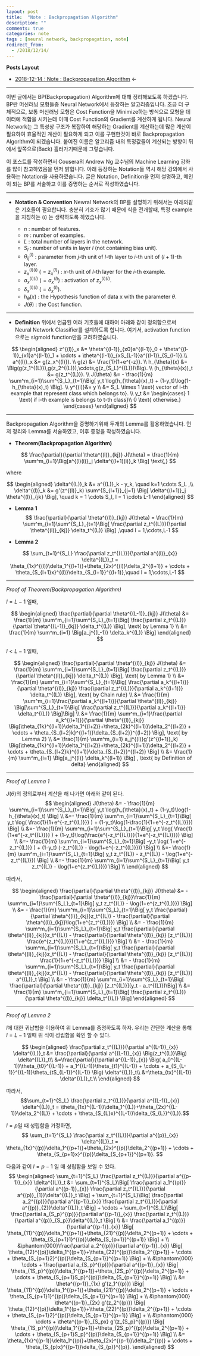```yaml
---
layout: post
title:  "Note : Backpropagation Algorithm"
description: ""
comments: true
categories: note
tags : [neural network, backpropagation, note]
redirect_from:
  - /2018/12/14/
---
```

**Posts Layout**

- [2018-12-14 : Note : Backpropagation Algorithm](https://000namc.github.io/blog/2018/12/14/note-backpropagation/) $\leftarrow$

___

 이번 글에서는 BP(Backpropagation) Algorithm에 대해 정리해보도록 하겠습니다.
BP란 머신러닝 모형들중 Neural Network에서 등장하는 알고리즘입니다.
조금 더 구체적으로, 보통 머신러닝 모형은 Cost Function을 Minimize하는 방식으로 모형을 데이터에 적합을 시키는데 이때 Cost Function의
Gradient를 계산하게 됩니다. Neural Network는 그 특성상 구조가 복잡하여 해당하는 Gradient를 계산하는데 많은 계산이 필요하여
효율적인 계산이 필요하게 되고 이를 구현한것이 바로 Backpropagation Algorithm이 되겠습니다.
붙여진 이름은 알고리즘 내의
특정값들이 계산되는 방향이 뒤에서 앞쪽으로(Back) 흘러가기때문에 그렇습니다.

 이 포스트를 작성하면서 Cousera의 Andrew Ng 교수님의 Machine Learning 강좌를 많이
 참고하였음을 먼저 밝힙니다. 아래 등장하는 Notation들 역시 해당 강의에서 사용하는 Notation을
 사용하였습니다. 글은 Notation, Definition을 먼저 설명하고, 메인이 되는 BP를 서술하고 이를
 증명하는 순서로 작성하였습니다.

___

- **Notation & Convention**
Newral Network의 BP를 설명하기 위해서는 아래와같은 기호들이 필요합니다.
충분히 기호가 많기 때문에 식을 전개할때,
특정 example을 지칭하는 $(i)$ 는 생략하도록 하였습니다.

   - $n$ : number of features.
   - $m$ : number of examples.
   - $L$ : total number of layers in the network.
   - $S_l$ : number of units in layer $l$ (not containing bias unit).
   - $\theta^{(l)}_{ij}$ : parameter from $j$-th unit of $l$-th layer to $i$-th unit of $(l+1)$-th layer.
   - $z^{(l)(i)}_x$ $(= z^{(l)}_x)$ :  $x$-th unit of $l$-th layer for the $i$-th example.
   - $a^{(l)(i)}_x$ $(= a^{(l)}_x)$ :  activation of $z^{(l)(i)}_x$.
   - $\delta^{(l)(i)}_x$ $(= \delta^{(l)}_x)$.
   - $h_{\theta}(x)$ : the Hypothesis function of data x with the parameter $\theta$.
   - $J(\theta)$ : the Cost function.

___
- **Definition**
위에서 언급된 여러 기호들에 대하여 아래와 같이 정의함으로써 Neural Network Classifier를 설계하도록 합니다.
여기서, activation function으로는 sigmoid function만을 고려하였습니다.

 $$
 \begin{aligned}
 z^{(l)}_x &= \theta^{(l-1)}_{x0}a^{(l-1)}_0 +
 \theta^{(l-1)}_{x1}a^{(l-1)}_1 +
 \cdots + \theta^{(l-1)}_{xS_{L-1}}a^{(l-1)}_{S_{l-1}}.\\
 a^{(l)}_x &= g(z_x^{(l)}). \\
 g(z) &= \frac{1}{1+e^{-z}}. \\
 h_{\theta}(x) &= \Big(g(z_1^{(L)}),g(z_2^{(L)}),\cdots,g(z_{S_L}^{(L)})\Big). \\
 (h_{\theta}(x))_t &= g(z_t^{(L)}). \\
 J(\theta) &= - \frac{1}{m} \sum^m_{i=1}\sum^{S_L}_{t=1}\Big[ y_t \log(h_{\theta}(x)_t) + (1-y_t)\log(1-h_{\theta}(x)_t) \Big]. \\
 y^{(i)}&= y \\
 &= S_L \times 1 \text{ vector of i-th example that represent class which belongs to}. \\
 y_t &= \begin{cases}
 1 \text{ if i-th example is belongs to t-th class}\\
 0 \text{ otherwise.}
 \end{cases}
 \end{aligned}
 $$

___


Backpropagation Algorithm을 증명하기위해 두개의 Lemma를 활용하였습니다.
먼저 정리와 Lemma를 서술하였고, 이후 증명을 작성하였습니다.

- **Theorem(Backpropagation Algorithm)**


$$
\frac{\partial}{\partial \theta^{(l)}_{kj}} J(\theta) = \frac{1}{m} \sum^m_{i=1}\Big[a^{(l)(i)}_j \delta^{(l+1)(i)}_k \Big] \text{,}
$$

where

$$
\begin{aligned}
\delta^{(L)}_k &= a^{(L)}_k - y_k, \quad k=1 \cdots S_L  ,\\
\delta^{(l)}_k &= g'(z^{(l)}_k) \sum^{S_{l+1}}_{j=1} \Big[ \delta^{(l+1)}_j \theta^{(l)}_{jk} \Big], \quad k = 1 \cdots S_l, l = 1 \cdots L-1
\end{aligned}
$$

- **Lemma 1**
$$
\frac{\partial}{\partial \theta^{(l)}_{kj}} J(\theta) =  \frac{1}{m} \sum^m_{i=1}\sum^{S_L}_{t=1}\Big[ \frac{\partial z_t^{(L)}}{\partial \theta^{(l)}_{kj}} \delta_t^{(L)} \Big] ,\quad l = 1,\cdots,L-1
$$


- **Lemma 2**

$$
\sum_{t=1}^{S_L} \frac{\partial z_t^{(L)}}{\partial a^{(l)}_{x}} \delta^{(L)}_t =
\theta_{1x}^{(l)}\delta_1^{(l+1)}+\theta_{2x}^{(l)}\delta_2^{(l+1)} + \cdots + \theta_{S_{l+1}x}^{(l)}\delta_{S_{l+1}}^{(l+1)},\quad l = 1,\cdots,L-1
$$

___


*Proof of Theorem(Backpropagation Algorithm)*

$l = L-1$ 일때,

$$
\begin{aligned}
\frac{\partial}{\partial \theta^{(L-1)}_{kj}} J(\theta) &=  \frac{1}{m} \sum^m_{i=1}\sum^{S_L}_{t=1}\Big[ \frac{\partial z_t^{(L)}}{\partial \theta^{(L-1)}_{kj}} \delta_t^{(L)} \Big], \text{ by Lemma 1} \\
&= \frac{1}{m} \sum^m_{i=1} \Big[a_j^{(L-1)} \delta_k^{(L)} \Big]
\end{aligned}
$$


$l < L-1$ 일때,

$$
\begin{aligned}
\frac{\partial}{\partial \theta^{(l)}_{kj}} J(\theta) &=  \frac{1}{m} \sum^m_{i=1}\sum^{S_L}_{t=1}\Big[ \frac{\partial z_t^{(L)}}{\partial \theta^{(l)}_{kj}} \delta_t^{(L)} \Big], \text{ by Lemma 1} \\
&= \frac{1}{m} \sum^m_{i=1}\sum^{S_L}_{t=1}\Big[ \frac{\partial a_k^{(l+1)}}{\partial \theta^{(l)}_{kj}} \frac{\partial z_t^{(L)}}{\partial a_k^{(l+1)}} \delta_t^{(L)} \Big], \text{ by Chain rule} \\
&= \frac{1}{m} \sum^m_{i=1}\frac{\partial a_k^{(l+1)}}{\partial \theta^{(l)}_{kj}} \Big[\sum^{S_L}_{t=1}\Big[  \frac{\partial z_t^{(L)}}{\partial a_k^{(l+1)}} \delta_t^{(L)} \Big]\Big] \\
&= \frac{1}{m} \sum^m_{i=1}\frac{\partial a_k^{(l+1)}}{\partial \theta^{(l)}_{kj}} \Big[\theta_{1k}^{(l+1)}\delta_1^{(l+2)}+\theta_{2k}^{(l+1)}\delta_2^{(l+2)} + \cdots + \theta_{S_{l+2}k}^{(l+1)}\delta_{S_{l+2}}^{(l+2)}  \Big], \text{ by Lemma 2} \\
&= \frac{1}{m} \sum^m_{i=1} a_j^{(l)}g'(z^{(l+1)}_k) \Big[\theta_{1k}^{(l+1)}\delta_1^{(l+2)}+\theta_{2k}^{(l+1)}\delta_2^{(l+2)} + \cdots + \theta_{S_{l+2}k}^{(l+1)}\delta_{S_{l+2}}^{(l+2)}  \Big] \\
&= \frac{1}{m} \sum^m_{i=1} \Big[a_j^{(l)} \delta_k^{(l+1)} \Big] , \text{ by Definition of delta}
\end{aligned}
$$


___
*Proof of Lemma 1*

$J(\theta)$의 정의로부터 계산을 해 나가면 아래와 같이 된다.
$$
\begin{aligned}
J(\theta) &= - \frac{1}{m} \sum^m_{i=1}\sum^{S_L}_{t=1}\Big[ y_t \log(h_{\theta}(x)_t) + (1-y_t)\log(1-h_{\theta}(x)_t) \Big] \\
&=- \frac{1}{m} \sum^m_{i=1}\sum^{S_L}_{t=1}\Big[ y_t \log( \frac{1}{1+e^{-z_t^{(L)}}} ) + (1-y_t)\log(1-\frac{1}{1+e^{-z_t^{(L)}}}) \Big] \\
&=- \frac{1}{m} \sum^m_{i=1}\sum^{S_L}_{t=1}\Big[ y_t \log( \frac{1}{1+e^{-z_t^{(L)}}} ) + (1-y_t)\log(\frac{e^{-z_t^{(L)}}}{1+e^{-z_t^{(L)}}}) \Big] \\
&=- \frac{1}{m} \sum^m_{i=1}\sum^{S_L}_{t=1}\Big[ -y_t \log( 1+e^{-z_t^{(L)}} ) + (1-y_t) (-z_t^{(L)} - \log(1+e^{-z_t^{(L)}})) \Big] \\
&=- \frac{1}{m} \sum^m_{i=1}\sum^{S_L}_{t=1}\Big[ y_t z_t^{(L)} - z_t^{(L)} - \log(1+e^{-z_t^{(L)}}) \Big] \\
&=- \frac{1}{m} \sum^m_{i=1}\sum^{S_L}_{t=1}\Big[ y_t z_t^{(L)} - \log(1+e^{z_t^{(L)}}) \Big] \\
\end{aligned}
$$

따라서,

$$
\begin{aligned}
\frac{\partial}{\partial \theta^{(l)}_{kj}} J(\theta) &= - \frac{\partial}{\partial \theta^{(l)}_{kj}}\frac{1}{m} \sum^m_{i=1}\sum^{S_L}_{t=1}\Big[ y_t z_t^{(L)} - \log(1+e^{z_t^{(L)}}) \Big] \\
&= - \frac{1}{m} \sum^m_{i=1}\sum^{S_L}_{t=1}\Big[ y_t \frac{\partial}{\partial \theta^{(l)}_{kj}}z_t^{(L)} - \frac{\partial}{\partial \theta^{(l)}_{kj}}\log(1+e^{z_t^{(L)}}) \Big] \\
&= - \frac{1}{m} \sum^m_{i=1}\sum^{S_L}_{t=1}\Big[ y_t \frac{\partial}{\partial \theta^{(l)}_{kj}}z_t^{(L)} - \frac{\partial}{\partial \theta^{(l)}_{kj}} [z_t^{(L)}] \frac{e^{z_t^{(L)}}}{1+e^{z_t^{(L)}}} \Big] \\
&= - \frac{1}{m} \sum^m_{i=1}\sum^{S_L}_{t=1}\Big[ y_t \frac{\partial}{\partial \theta^{(l)}_{kj}}z_t^{(L)} - \frac{\partial}{\partial \theta^{(l)}_{kj}} [z_t^{(L)}] \frac{1}{1+e^{-z_t^{(L)}}} \Big] \\
&= - \frac{1}{m} \sum^m_{i=1}\sum^{S_L}_{t=1}\Big[ y_t \frac{\partial}{\partial \theta^{(l)}_{kj}}z_t^{(L)} - \frac{\partial}{\partial \theta^{(l)}_{kj}} [z_t^{(L)}] a^{(L)}_t \Big] \\
&= - \frac{1}{m} \sum^m_{i=1}\sum^{S_L}_{t=1}\Big[ \frac{\partial}{\partial \theta^{(l)}_{kj}} [z_t^{(L)}](y_t - a_t^{(L)})\Big] \\
&= \frac{1}{m} \sum^m_{i=1}\sum^{S_L}_{t=1}\Big[ \frac{\partial z_t^{(L)}}{\partial \theta^{(l)}_{kj}} \delta_t^{(L)} \Big]
\end{aligned}
$$

___
*Proof of Lemma 2*

$l$에 대한 귀납법을 이용하여 위 Lemma를 증명하도록 하자.
우리는 간단한 계산을 통해 $l = L-1$ 일때 위 식이 성립함을 확인 할 수 있다.

$$
\begin{aligned}
\frac{\partial z_t^{(L)}}{\partial a^{(L-1)}_{x}} \delta^{(L)}_t &= \frac{\partial}{\partial a^{(L-1)}_{x}} \Big(z_t^{(L)}\Big) \delta^{(L)}_t\\
&=\frac{\partial}{\partial a^{(L-1)}_{x}} \Big( a_0^{(L-1)}\theta_{t0}^{(L-1)} + a_1^{(L-1)}\theta_{t1}^{(L-1)} + \cdots + a_{S_{L-1}}^{(L-1)}\theta_{tS_{L-1}}^{(L-1)} \Big) \delta^{(L)}_t\\
&=\theta_{tx}^{(L-1)} \delta^{(L)}_t.\\
\end{aligned}
$$

따라서,
$$\sum_{t=1}^{S_L} \frac{\partial z_t^{(L)}}{\partial a^{(L-1)}_{x}} \delta^{(L)}_t =
\theta_{1x}^{(L-1)}\delta_1^{(L)}+\theta_{2x}^{(L-1)}\delta_2^{(L)} + \cdots + \theta_{S_{L}x}^{(L-1)}\delta_{S_{L}}^{(L)}.$$

$l=p$일 때 성립함을 가정하면,
$$
\sum_{t=1}^{S_L} \frac{\partial z_t^{(L)}}{\partial a^{(p)}_{x}} \delta^{(L)}_t =
\theta_{1x}^{(p)}\delta_1^{(p+1)}+\theta_{2x}^{(p)}\delta_2^{(p+1)} + \cdots + \theta_{S_{p+1}x}^{(p)}\delta_{S_{p+1}}^{(p+1)}.
$$

다음과 같이 $l=p-1$ 일 때 성립함을 보일 수 있다.
$$
\begin{aligned}
\sum_{t=1}^{S_L} \frac{\partial z_t^{(L)}}{\partial a^{(p-1)}_{x}} \delta^{(L)}_t &=
\sum_{t=1}^{S_L}\Big[ \frac{\partial a_1^{(p)}}{\partial a^{(p-1)}_{x}} \frac{\partial z_t^{(L)}}{\partial a^{(p)}_{1}}\delta^{(L)}_t \Big] +
\sum_{t=1}^{S_L}\Big[ \frac{\partial a_2^{(p)}}{\partial a^{(p-1)}_{x}} \frac{\partial z_t^{(L)}}{\partial a^{(p)}_{2}}\delta^{(L)}_t \Big] +
\cdots + \sum_{t=1}^{S_L}\Big[ \frac{\partial a_{S_p}^{(p)}}{\partial a^{(p-1)}_{x}} \frac{\partial z_t^{(L)}}{\partial a^{(p)}_{S_p}}\delta^{(L)}_t \Big] \\
&= \frac{\partial a_1^{(p)}}{\partial a^{(p-1)}_{x}} \Big[ \theta_{11}^{(p)}\delta_1^{(p+1)}+\theta_{21}^{(p)}\delta_2^{(p+1)} + \cdots + \theta_{S_{p+1}1}^{(p)}\delta_{S_{p+1}}^{(p+1)} \Big] + \\
&\phantom{000}\frac{\partial a_2^{(p)}}{\partial a^{(p-1)}_{x}} \Big[ \theta_{12}^{(p)}\delta_1^{(p+1)}+\theta_{22}^{(p)}\delta_2^{(p+1)} + \cdots + \theta_{S_{p+1}2}^{(p)}\delta_{S_{p+1}}^{(p+1)} \Big] + \\
&\phantom{000} \cdots + \frac{\partial a_{S_p}^{(p)}}{\partial a^{(p-1)}_{x}} \Big[ \theta_{1S_p}^{(p)}\delta_1^{(p+1)}+\theta_{2S_p}^{(p)}\delta_2^{(p+1)} + \cdots + \theta_{S_{p+1}S_p}^{(p)}\delta_{S_{p+1}}^{(p+1)} \Big] \\
&= \theta^{(p-1)}_{1x} g'(z_1^{(p)}) \Big[ \theta_{11}^{(p)}\delta_1^{(p+1)}+\theta_{21}^{(p)}\delta_2^{(p+1)} + \cdots + \theta_{S_{p+1}1}^{(p)}\delta_{S_{p+1}}^{(p+1)} \Big] + \\
&\phantom{000} \theta^{(p-1)}_{2x} g'(z_2^{(p)}) \Big[ \theta_{12}^{(p)}\delta_1^{(p+1)}+\theta_{22}^{(p)}\delta_2^{(p+1)} + \cdots + \theta_{S_{p+1}2}^{(p)}\delta_{S_{p+1}}^{(p+1)} \Big] + \\
&\phantom{000} \cdots + \theta^{(p-1)}_{S_px} g'(z_{S_p}^{(p)}) \Big[ \theta_{1S_p}^{(p)}\delta_1^{(p+1)}+\theta_{2S_p}^{(p)}\delta_2^{(p+1)} + \cdots + \theta_{S_{p+1}S_p}^{(p)}\delta_{S_{p+1}}^{(p+1)} \Big] \\
&= \theta_{1x}^{(p-1)}\delta_1^{(p)}+\theta_{2x}^{(p-1)}\delta_2^{(p)} + \cdots + \theta_{S_{p}x}^{(p-1)}\delta_{S_{p}}^{(p)}.
\end{aligned}
$$

